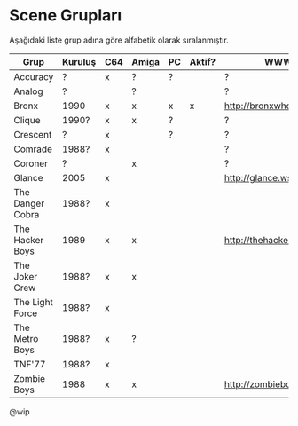 # Scene Grupları

Aşağıdaki liste grup adına göre alfabetik olarak sıralanmıştır.

| Grup             | Kuruluş | C64 | Amiga | PC | Aktif? | WWW |
| --               | --      | --  | --    | -- | --     | --  |
| Accuracy         | ?       | x   | ?     | ?  |        | ? |
| Analog           | ?       |     | ?     |    |        | ? |
| Bronx            | 1990    | x   | x     | x  | x      | http://bronxwhq.org/ |
| Clique           | 1990?   | x   | x     | ?  |        | ? |
| Crescent         | ?       | x   |       | ?  |        | ? |
| Comrade          | 1988?   | x   |       |    |        | ? |
| Coroner          | ?       |     | x     |    |        | ? |
| Glance           | 2005    | x   |       |    |        | http://glance.ws |
| The Danger Cobra | 1988?   | x   |       |    |        |   |
| The Hacker Boys  | 1989    | x   | x     |    |        | http://thehackerboys.com |
| The Joker Crew   | 1988?   | x   | x     |    |        |   |
| The Light Force  | 1988?   | x   |       |    |        |   |
| The Metro Boys   | 1988?   | x   | ?     |    |        |   |
| TNF'77           | 1988?   | x   |       |    |        |   |
| Zombie Boys      | 1988    | x   | x     |    |        | http://zombieboys.org/ |

@wip
